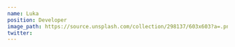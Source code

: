 ```yaml
---
name: Luka
position: Developer
image_path: https://source.unsplash.com/collection/298137/603x603?a=.png
twitter: 
---
```

